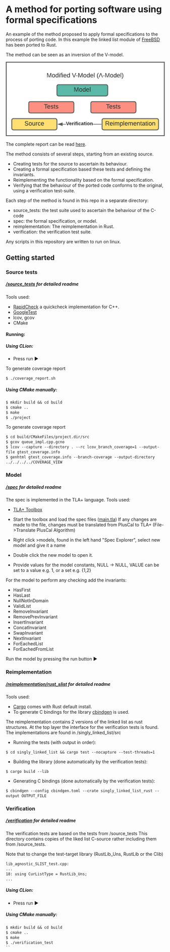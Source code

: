 # A method for porting software using formal specifications

An example of the method proposed to apply formal specifications to the process of porting code.
In this example the linked list module of [FreeBSD](https://github.com/freebsd/freebsd-src/blob/main/sys/sys/queue.h) has been ported to Rust.

The method can be seen as an inversion of the V-model.

![v-model](markdown/vmodel.png)

The complete report can be read [here](markdown/report.pdf).

The method consists of several steps, starting from an existing source.

- Creating tests for the source to ascertain its behaviour.
- Creating a formal specification based these tests and defining the invariants.
- Reimplementing the functionality based on the formal specification.
- Verifying that the behaviour of the ported code conforms to the original, using a verification test-suite.

Each step of the method is found in this repo in a separate directory:

- source_tests: the test suite used to ascertain the behaviour of the C-code
- spec: the formal specification, or model.
- reimplementation: The reimplementation in Rust.
- verification: the verification test suite.

Any scripts in this repository are written to run on linux.

## Getting started
### Source tests
##### [/source_tests](/source_tests) for detailed readme
Tools used:
- [RapidCheck](https://github.com/emil-e/rapidcheck) a quickcheck implementation for C++.
- [GoogleTest](https://github.com/google/googletest)
- lcov, gcov
- CMake

#### Running:
##### Using CLion:
- Press run ▶️

To generate coverage report
```
$ ./coverage_report.sh
```

##### Using CMake manually:
```
$ mkdir build && cd build
$ cmake ..
$ make
$ ./project
```
To generate coverage report
```
$ cd build/CMakeFiles/project.dir/src
$ gcov queue_impl.cpp.gcno
$ lcov --capture --directory . --rc lcov_branch_coverage=1 --output-file gtest_coverage.info
$ genhtml gtest_coverage.info --branch-coverage --output-directory ../../../../COVERAGE_VIEW
```


### Model
##### [/spec](/spec) for detailed readme
The spec is implemented in the TLA+ language.
Tools used:
- [TLA+ Toolbox](https://lamport.azurewebsites.net/tla/toolbox.html)

- Start the toolbox and load the spec files ([main.tla](spec/main.tla))
If any changes are made to the file, changes must be translated from PlusCal to TLA+ (File->Translate PlusCal Algorithm)

- Right click >models, found in the left hand "Spec Explorer", select new model and give it a name
- Double click the new model to open it.
- Provide values for the model constants, NULL -> NULL, VALUE can be set to a value e.g. 1, or a set e.g. {1,2}

For the model to perform any checking add the invariants:
- HasFirst
- HasLast
- NullNotInDomain
- ValidList
- RemoveInvariant
- RemovePrevInvariant
- InsertInvariant
- ConcatInvariant
- SwapInvariant
- NextInvariant
- ForEachedList
- ForEachedFromList

Run the model by pressing the run button ▶️

### Reimplementation
##### [/reimplementation/rust_slist](/reimplementation/rust_slist) for detailed readme
Tools used:
- [Cargo](https://www.rust-lang.org/tools/install) comes with Rust default install.
- To generate C bindings for the library [cbindgen](https://github.com/eqrion/cbindgen) is used. 

The reimplementation contains 2 versions of the linked list as rust structures.
At the top layer the interface for the verification tests is found.
The implementations are found in /singly_linked_list/src 
- Running the tests (with output in order):
```
$ cd singly_linked_list && cargo test --nocapture --test-threads=1
```
- Building the library (done automatically by the verification tests):

```
$ cargo build --lib
```
- Generating C bindings (done automatically by the verification tests):
```
$ cbindgen --config cbindgen.toml --crate singly_linked_list_rust --output OUTPUT_FILE
```

### Verification
##### [/verification](/verification) for detailed readme
The verification tests are based on the tests from /source_tests
This directory contains copies of the liked list C-source rather including them from /source_tests.

Note that to change the test-target library (RustLib_Uns, RustLib or the Clib)
```
lib_agnostic_SLIST_test.cpp:
...
18: using CurListType = RustLib_Uns;
...
```


##### Using CLion:
- Press run ▶️

##### Using CMake manually:
```
$ mkdir build && cd build
$ cmake ..
$ make
$ ./verification_test
``